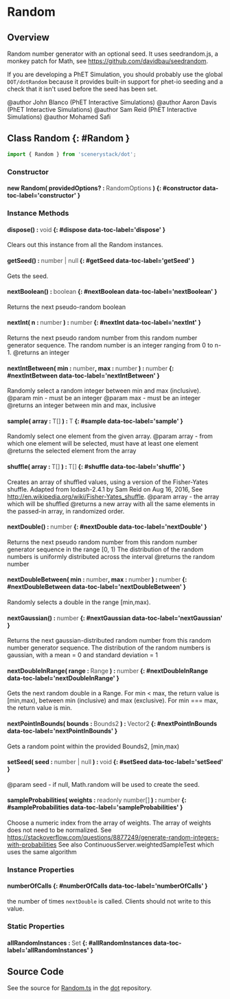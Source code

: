 # Random

## Overview

Random number generator with an optional seed.  It uses seedrandom.js, a monkey patch for Math, see
https://github.com/davidbau/seedrandom.

If you are developing a PhET Simulation, you should probably use the global `DOT/dotRandom` because it
provides built-in support for phet-io seeding and a check that it isn't used before the seed has been set.

@author John Blanco (PhET Interactive Simulations)
@author Aaron Davis (PhET Interactive Simulations)
@author Sam Reid (PhET Interactive Simulations)
@author Mohamed Safi

## Class Random {: #Random }


```js
import { Random } from 'scenerystack/dot';
```
### Constructor

#### new Random( providedOptions? : <span style="font-weight: 400; opacity: 80%;">RandomOptions</span> ) {: #constructor data-toc-label='constructor' }

### Instance Methods

#### dispose() : <span style="font-weight: 400; opacity: 80%;">void</span> {: #dispose data-toc-label='dispose' }

Clears out this instance from all the Random instances.

#### getSeed() : <span style="font-weight: 400; opacity: 80%;">number | null</span> {: #getSeed data-toc-label='getSeed' }

Gets the seed.

#### nextBoolean() : <span style="font-weight: 400; opacity: 80%;">boolean</span> {: #nextBoolean data-toc-label='nextBoolean' }

Returns the next pseudo-random boolean

#### nextInt( n : <span style="font-weight: 400; opacity: 80%;">number</span> ) : <span style="font-weight: 400; opacity: 80%;">number</span> {: #nextInt data-toc-label='nextInt' }

Returns the next pseudo random number from this random number generator sequence.
The random number is an integer ranging from 0 to n-1.
@returns an integer

#### nextIntBetween( min : <span style="font-weight: 400; opacity: 80%;">number</span>, max : <span style="font-weight: 400; opacity: 80%;">number</span> ) : <span style="font-weight: 400; opacity: 80%;">number</span> {: #nextIntBetween data-toc-label='nextIntBetween' }

Randomly select a random integer between min and max (inclusive).
@param min - must be an integer
@param max - must be an integer
@returns an integer between min and max, inclusive

#### sample( array : <span style="font-weight: 400; opacity: 80%;">T[]</span> ) : <span style="font-weight: 400; opacity: 80%;">T</span> {: #sample data-toc-label='sample' }

Randomly select one element from the given array.
@param array - from which one element will be selected, must have at least one element
@returns the selected element from the array

#### shuffle( array : <span style="font-weight: 400; opacity: 80%;">T[]</span> ) : <span style="font-weight: 400; opacity: 80%;">T[]</span> {: #shuffle data-toc-label='shuffle' }

Creates an array of shuffled values, using a version of the Fisher-Yates shuffle.  Adapted from lodash-2.4.1 by
Sam Reid on Aug 16, 2016, See http://en.wikipedia.org/wiki/Fisher-Yates_shuffle.
@param array - the array which will be shuffled
@returns a new array with all the same elements in the passed-in array, in randomized order.

#### nextDouble() : <span style="font-weight: 400; opacity: 80%;">number</span> {: #nextDouble data-toc-label='nextDouble' }

Returns the next pseudo random number from this random number generator sequence in the range [0, 1)
The distribution of the random numbers is uniformly distributed across the interval
@returns the random number

#### nextDoubleBetween( min : <span style="font-weight: 400; opacity: 80%;">number</span>, max : <span style="font-weight: 400; opacity: 80%;">number</span> ) : <span style="font-weight: 400; opacity: 80%;">number</span> {: #nextDoubleBetween data-toc-label='nextDoubleBetween' }

Randomly selects a double in the range [min,max).

#### nextGaussian() : <span style="font-weight: 400; opacity: 80%;">number</span> {: #nextGaussian data-toc-label='nextGaussian' }

Returns the next gaussian-distributed random number from this random number generator sequence.
The distribution of the random numbers is gaussian, with a mean = 0 and standard deviation = 1

#### nextDoubleInRange( range : <span style="font-weight: 400; opacity: 80%;">Range</span> ) : <span style="font-weight: 400; opacity: 80%;">number</span> {: #nextDoubleInRange data-toc-label='nextDoubleInRange' }

Gets the next random double in a Range.
For min &lt; max, the return value is [min,max), between min (inclusive) and max (exclusive).
For min === max, the return value is min.

#### nextPointInBounds( bounds : <span style="font-weight: 400; opacity: 80%;">Bounds2</span> ) : <span style="font-weight: 400; opacity: 80%;">Vector2</span> {: #nextPointInBounds data-toc-label='nextPointInBounds' }

Gets a random point within the provided Bounds2, [min,max)

#### setSeed( seed : <span style="font-weight: 400; opacity: 80%;">number | null</span> ) : <span style="font-weight: 400; opacity: 80%;">void</span> {: #setSeed data-toc-label='setSeed' }

@param seed - if null, Math.random will be used to create the seed.

#### sampleProbabilities( weights : <span style="font-weight: 400; opacity: 80%;">readonly number[]</span> ) : <span style="font-weight: 400; opacity: 80%;">number</span> {: #sampleProbabilities data-toc-label='sampleProbabilities' }

Choose a numeric index from the array of weights.  The array of weights does not need to be normalized.
See https://stackoverflow.com/questions/8877249/generate-random-integers-with-probabilities
See also ContinuousServer.weightedSampleTest which uses the same algorithm

### Instance Properties

#### numberOfCalls {: #numberOfCalls data-toc-label='numberOfCalls' }

the number of times `nextDouble` is called. Clients should not write to this value.

### Static Properties

#### allRandomInstances : <span style="font-weight: 400; opacity: 80%;">Set</span> {: #allRandomInstances data-toc-label='allRandomInstances' }



## Source Code

See the source for [Random.ts](https://github.com/phetsims/dot/blob/main/js/Random.ts) in the [dot](https://github.com/phetsims/dot) repository.
